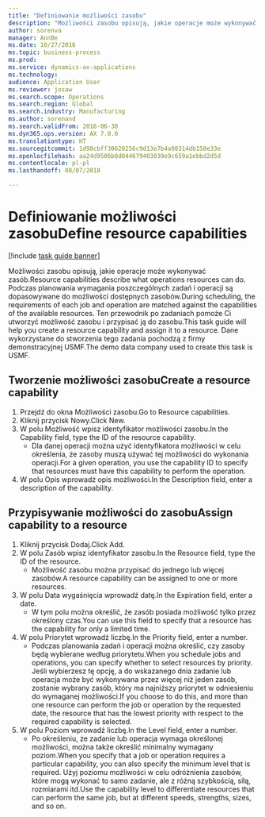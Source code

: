 ```yaml
--- 
title: "Definiowanie możliwości zasobu"
description: "Możliwości zasobu opisują, jakie operacje może wykonywać zasób."
author: sorenva
manager: AnnBe
ms.date: 10/27/2016
ms.topic: business-process
ms.prod: 
ms.service: dynamics-ax-applications
ms.technology: 
audience: Application User
ms.reviewer: josaw
ms.search.scope: Operations
ms.search.region: Global
ms.search.industry: Manufacturing
ms.author: sorenand
ms.search.validFrom: 2016-06-30
ms.dyn365.ops.version: AX 7.0.0
ms.translationtype: HT
ms.sourcegitcommit: 1d98cbff30620256c9d13e7b4a90314db150e33e
ms.openlocfilehash: aa24d9506b8d044679403039e9c659a1ebbd2d5d
ms.contentlocale: pl-pl
ms.lasthandoff: 08/07/2018

---
```

# <a name="define-resource-capabilities"></a><span data-ttu-id="8d787-103">Definiowanie możliwości zasobu</span><span class="sxs-lookup"><span data-stu-id="8d787-103">Define resource capabilities</span></span>

[!include [task guide banner](../../includes/task-guide-banner.md)]

<span data-ttu-id="8d787-104">Możliwości zasobu opisują, jakie operacje może wykonywać zasób.</span><span class="sxs-lookup"><span data-stu-id="8d787-104">Resource capabilities describe what operations resources can do.</span></span> <span data-ttu-id="8d787-105">Podczas planowania wymagania poszczególnych zadań i operacji są dopasowywane do możliwości dostępnych zasobów.</span><span class="sxs-lookup"><span data-stu-id="8d787-105">During scheduling, the requirements of each job and operation are matched against the capabilities of the available resources.</span></span> <span data-ttu-id="8d787-106">Ten przewodnik po zadaniach pomoże Ci utworzyć możliwość zasobu i przypisać ją do zasobu.</span><span class="sxs-lookup"><span data-stu-id="8d787-106">This task guide will help you create a resource capability and assign it to a resource.</span></span> <span data-ttu-id="8d787-107">Dane wykorzystane do stworzenia tego zadania pochodzą z firmy demonstracyjnej USMF.</span><span class="sxs-lookup"><span data-stu-id="8d787-107">The demo data company used to create this task is USMF.</span></span>


## <a name="create-a-resource-capability"></a><span data-ttu-id="8d787-108">Tworzenie możliwości zasobu</span><span class="sxs-lookup"><span data-stu-id="8d787-108">Create a resource capability</span></span>
1. <span data-ttu-id="8d787-109">Przejdź do okna Możliwości zasobu.</span><span class="sxs-lookup"><span data-stu-id="8d787-109">Go to Resource capabilities.</span></span>
2. <span data-ttu-id="8d787-110">Kliknij przycisk Nowy.</span><span class="sxs-lookup"><span data-stu-id="8d787-110">Click New.</span></span>
3. <span data-ttu-id="8d787-111">W polu Możliwość wpisz identyfikator możliwości zasobu.</span><span class="sxs-lookup"><span data-stu-id="8d787-111">In the Capability field, type the ID of the resource capability.</span></span>
    * <span data-ttu-id="8d787-112">Dla danej operacji można użyć identyfikatora możliwości w celu określenia, że zasoby muszą używać tej możliwości do wykonania operacji.</span><span class="sxs-lookup"><span data-stu-id="8d787-112">For a given operation, you use the capability ID to specify that resources must have this capability to perform the operation.</span></span>  
4. <span data-ttu-id="8d787-113">W polu Opis wprowadź opis możliwości.</span><span class="sxs-lookup"><span data-stu-id="8d787-113">In the Description field, enter a description of the capability.</span></span>

## <a name="assign-capability-to-a-resource"></a><span data-ttu-id="8d787-114">Przypisywanie możliwości do zasobu</span><span class="sxs-lookup"><span data-stu-id="8d787-114">Assign capability to a resource</span></span>
1. <span data-ttu-id="8d787-115">Kliknij przycisk Dodaj.</span><span class="sxs-lookup"><span data-stu-id="8d787-115">Click Add.</span></span>
2. <span data-ttu-id="8d787-116">W polu Zasób wpisz identyfikator zasobu.</span><span class="sxs-lookup"><span data-stu-id="8d787-116">In the Resource field, type the ID of the resource.</span></span>
    * <span data-ttu-id="8d787-117">Możliwość zasobu można przypisać do jednego lub więcej zasobów.</span><span class="sxs-lookup"><span data-stu-id="8d787-117">A resource capability can be assigned to one or more resources.</span></span>  
3. <span data-ttu-id="8d787-118">W polu Data wygaśnięcia wprowadź datę.</span><span class="sxs-lookup"><span data-stu-id="8d787-118">In the Expiration field, enter a date.</span></span>
    * <span data-ttu-id="8d787-119">W tym polu można określić, że zasób posiada możliwość tylko przez określony czas.</span><span class="sxs-lookup"><span data-stu-id="8d787-119">You can use this field to specify that a resource has the capability for only a limited time.</span></span>  
4. <span data-ttu-id="8d787-120">W polu Priorytet wprowadź liczbę.</span><span class="sxs-lookup"><span data-stu-id="8d787-120">In the Priority field, enter a number.</span></span>
    * <span data-ttu-id="8d787-121">Podczas planowania zadań i operacji można określić, czy zasoby będą wybierane według priorytetu.</span><span class="sxs-lookup"><span data-stu-id="8d787-121">When you schedule jobs and operations, you can specify whether to select resources by priority.</span></span> <span data-ttu-id="8d787-122">Jeśli wybierzesz tę opcję, a do wskazanego dnia zadanie lub operacja może być wykonywana przez więcej niż jeden zasób, zostanie wybrany zasób, który ma najniższy priorytet w odniesieniu do wymaganej możliwości.</span><span class="sxs-lookup"><span data-stu-id="8d787-122">If you choose to do this, and more than one resource can perform the job or operation by the requested date, the resource that has the lowest priority with respect to the required capability is selected.</span></span>  
5. <span data-ttu-id="8d787-123">W polu Poziom wprowadź liczbę.</span><span class="sxs-lookup"><span data-stu-id="8d787-123">In the Level field, enter a number.</span></span>
    * <span data-ttu-id="8d787-124">Po określeniu, że zadanie lub operacja wymaga określonej możliwości, można także określić minimalny wymagany poziom.</span><span class="sxs-lookup"><span data-stu-id="8d787-124">When you specify that a job or operation requires a particular capability, you can also specify the minimum level that is required.</span></span> <span data-ttu-id="8d787-125">Użyj poziomu możliwości w celu odróżnienia zasobów, które mogą wykonać to samo zadanie, ale z różną szybkością, siłą, rozmiarami itd.</span><span class="sxs-lookup"><span data-stu-id="8d787-125">Use the capability level to differentiate resources that can perform the same job, but at different speeds, strengths, sizes, and so on.</span></span>  


